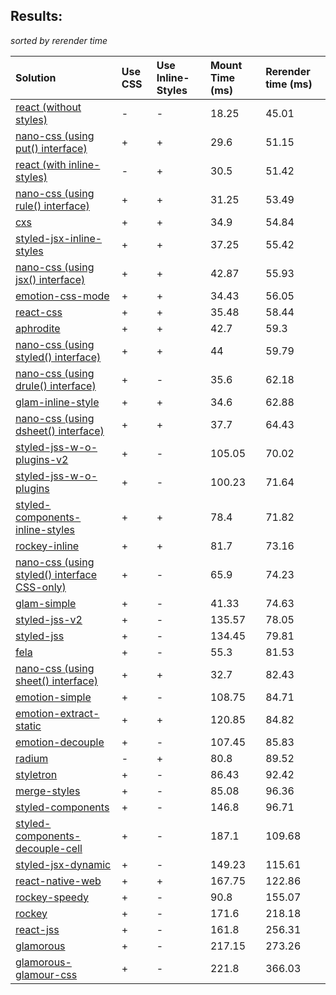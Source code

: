 ## Results:
*sorted by rerender time*

Solution | Use CSS | Use Inline-Styles | Mount Time (ms) | Rerender time (ms)
:--- | :--- | :--- | :--- | :---
[react (without styles)](https://github.com/facebook/react) | - | - | 18.25 | 45.01
[nano-css (using put() interface)](https://github.com/streamich/nano-css/blob/master/docs/put.md) | + | + | 29.6 | 51.15
[react (with inline-styles)](https://github.com/facebook/react) | - | + | 30.5 | 51.42
[nano-css (using rule() interface)](https://github.com/streamich/nano-css/blob/master/docs/rule.md) | + | + | 31.25 | 53.49
[cxs](https://github.com/jxnblk/cxs) | + | + | 34.9 | 54.84
[styled-jsx-inline-styles](https://github.com/zeit/styled-jsx) | + | + | 37.25 | 55.42
[nano-css (using jsx() interface)](https://github.com/streamich/nano-css/blob/master/docs/jsx.md) | + | + | 42.87 | 55.93
[emotion-css-mode](https://github.com/emotion-js/emotion) | + | + | 34.43 | 56.05
[react-css](https://github.com/facebook/react) | + | + | 35.48 | 58.44
[aphrodite](https://github.com/Khan/aphrodite) | + | + | 42.7 | 59.3
[nano-css (using styled() interface)](https://github.com/streamich/nano-css/blob/master/docs/styled.md) | + | + | 44 | 59.79
[nano-css (using drule() interface)](https://github.com/streamich/nano-css/blob/master/docs/drule.md) | + | - | 35.6 | 62.18
[glam-inline-style](https://github.com/threepointone/glam) | + | + | 34.6 | 62.88
[nano-css (using dsheet() interface)](https://github.com/streamich/nano-css/blob/master/docs/dsheet.md) | + | + | 37.7 | 64.43
[styled-jss-w-o-plugins-v2](https://github.com/cssinjs/styled-jss) | + | - | 105.05 | 70.02
[styled-jss-w-o-plugins](https://github.com/cssinjs/styled-jss) | + | - | 100.23 | 71.64
[styled-components-inline-styles](https://github.com/styled-components/styled-components/tree/v2) | + | + | 78.4 | 71.82
[rockey-inline](https://github.com/tuchk4/rockey) | + | + | 81.7 | 73.16
[nano-css (using styled() interface CSS-only)](https://github.com/streamich/nano-css/blob/master/docs/styled.md) | + | - | 65.9 | 74.23
[glam-simple](https://github.com/threepointone/glam) | + | - | 41.33 | 74.63
[styled-jss-v2](https://github.com/cssinjs/styled-jss) | + | - | 135.57 | 78.05
[styled-jss](https://github.com/cssinjs/styled-jss) | + | - | 134.45 | 79.81
[fela](https://github.com/rofrischmann/fela/) | + | - | 55.3 | 81.53
[nano-css (using sheet() interface)](https://github.com/streamich/nano-css/blob/master/docs/sheet.md) | + | + | 32.7 | 82.43
[emotion-simple](https://github.com/emotion-js/emotion) | + | - | 108.75 | 84.71
[emotion-extract-static](https://github.com/emotion-js/emotion) | + | + | 120.85 | 84.82
[emotion-decouple](https://github.com/emotion-js/emotion) | + | - | 107.45 | 85.83
[radium](https://github.com/FormidableLabs/radium) | - | + | 80.8 | 89.52
[styletron](https://github.com/rtsao/styletron) | + | - | 86.43 | 92.42
[merge-styles](https://github.com/OfficeDev/office-ui-fabric-react/packages/merge-styles) | + | - | 85.08 | 96.36
[styled-components](https://github.com/styled-components/styled-components/tree/v2) | + | - | 146.8 | 96.71
[styled-components-decouple-cell](https://github.com/styled-components/styled-components/tree/v2) | + | - | 187.1 | 109.68
[styled-jsx-dynamic](https://github.com/zeit/styled-jsx) | + | - | 149.23 | 115.61
[react-native-web](https://github.com/necolas/react-native-web) | + | + | 167.75 | 122.86
[rockey-speedy](https://github.com/tuchk4/rockey) | + | - | 90.8 | 155.07
[rockey](https://github.com/tuchk4/rockey) | + | - | 171.6 | 218.18
[react-jss](https://github.com/cssinjs/react-jss) | + | - | 161.8 | 256.31
[glamorous](https://github.com/paypal/glamorous) | + | - | 217.15 | 273.26
[glamorous-glamour-css](https://github.com/paypal/glamorous) | + | - | 221.8 | 366.03
